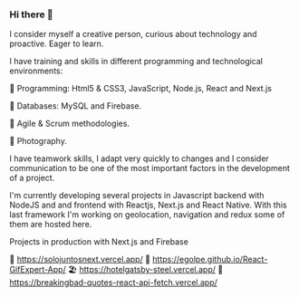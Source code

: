 ### Hi there 👋
I consider myself a creative person, curious about technology and proactive. Eager to learn. 

I have training and skills in different programming and technological environments: 

🎯 Programming: Html5 & CSS3, JavaScript, Node.js, React and Next.js

🎯 Databases: MySQL and Firebase.

🎯 Agile & Scrum methodologies.

🎯 Photography.

I have teamwork skills, I adapt very quickly to changes and I consider communication to be one of the most important factors in the development of a project.

I'm currently developing several projects in Javascript backend with NodeJS and and frontend with Reactjs, Next.js and React Native. With this last framework I'm working on geolocation, navigation and redux some of them are hosted here.


Projects in production with Next.js and Firebase

🤗 https://solojuntosnext.vercel.app/
🦄 https://egolpe.github.io/React-GifExpert-App/
🏖 https://hotelgatsby-steel.vercel.app/
🎩 https://breakingbad-quotes-react-api-fetch.vercel.app/
<!--
**Egolpe/Egolpe** is a ✨ _special_ ✨ repository because its `README.md` (this file) appears on your GitHub profile.

Here are some ideas to get you started:

- 🔭 I’m currently working on ...
- 🌱 I’m currently learning ...
- 👯 I’m looking to collaborate on ...
- 🤔 I’m looking for help with ...
- 💬 Ask me about ...
- 📫 How to reach me: ...
- 😄 Pronouns: ...
- ⚡ Fun fact: ...
-->
